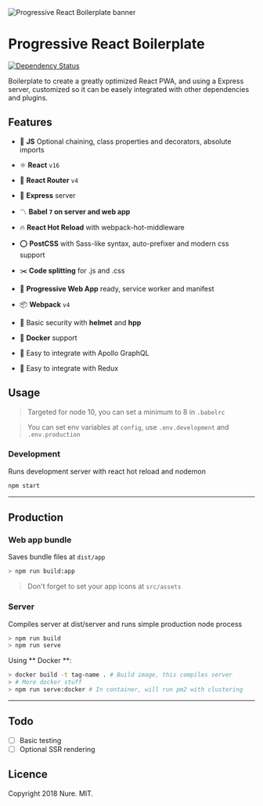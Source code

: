 <img src="https://raw.githubusercontent.com/nuremx/react-boilerplate/master/.github/banner.png" align="center" alt="Progressive React Boilerplate banner" />

# Progressive React Boilerplate

[![Dependency Status][daviddm-img]][daviddm-url]

Boilerplate to create a greatly optimized React PWA, and using a Express server, customized so it can be easely integrated with other dependencies and plugins.

## Features

- 💛 **JS** Optional chaining, class properties and decorators, absolute imports
- ⚛️ **React** `v16`
- 🔄 **React Router** `v4`
- 💠 **Express** server
- 〽️ **Babel `7` on server and web app**
- 🔥 **React Hot Reload** with webpack-hot-middleware
- ⭕️ **PostCSS** with Sass-like syntax, auto-prefixer and modern css support
- ✂️ **Code splitting** for .js and .css
- 📱 **Progressive Web App** ready, service worker and manifest
- 📦 **Webpack** `v4`
- 👮 Basic security with **helmet** and **hpp**
- 🐳 **Docker** support

- 🌸 Easy to integrate with Apollo GraphQL
- 💜 Easy to integrate with Redux

## Usage

> Targeted for node 10, you can set a minimum to 8 in `.babelrc`

> You can set env variables at `config`, use `.env.development` and `.env.production`

### Development

Runs development server with react hot reload and nodemon

```bash
npm start
```

---

## Production

### Web app bundle

Saves bundle files at `dist/app`

```bash
> npm run build:app
```

> Don't forget to set your app icons at `src/assets`

### Server

Compiles server at dist/server and runs simple production node process

```bash
> npm run build
> npm run serve
```

Using ** Docker **:

```bash
> docker build -t tag-name . # Build image, this compiles server
> # More docker stuff
> npm run serve:docker # In container, will run pm2 with clustering
```

---

## Todo

- [ ] Basic testing
- [ ] Optional SSR rendering

## Licence

Copyright 2018 Nure. MIT.

[daviddm-img]: https://david-dm.org/nuremx/react-boilerplate.svg
[daviddm-url]: https://david-dm.org/nuremx/react-boilerplate
